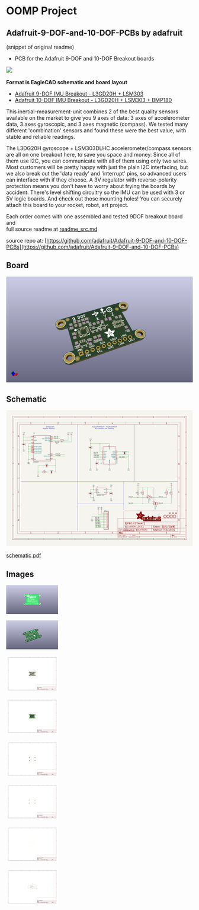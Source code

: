 # OOMP Project  
## Adafruit-9-DOF-and-10-DOF-PCBs  by adafruit  
  
(snippet of original readme)  
  
- PCB for the Adafruit 9-DOF and 10-DOF Breakout boards  
  
<a href="http://www.adafruit.com/products/512"><img src="assets/image.jpg?raw=true" width="500px"></a>  
  
__Format is EagleCAD schematic and board layout__  
  
  
* [Adafruit 9-DOF IMU Breakout - L3GD20H + LSM303](https://www.adafruit.com/product/1714)  
* [Adafruit 10-DOF IMU Breakout - L3GD20H + LSM303 + BMP180](https://www.adafruit.com/product/1604)  
  
This inertial-measurement-unit combines 2 of the best quality sensors available on the market to give you 9 axes of data: 3 axes of accelerometer data, 3 axes gyroscopic, and 3 axes magnetic (compass). We tested many different 'combination' sensors and found these were the best value, with stable and reliable readings.  
  
The L3DG20H gyroscope + LSM303DLHC accelerometer/compass sensors are all on one breakout here, to save you space and money. Since all of them use I2C, you can communicate with all of them using only two wires. Most customers will be pretty happy with just the plain I2C interfacing, but we also break out the 'data ready' and 'interrupt' pins, so advanced users can interface with if they choose. A 3V regulator with reverse-polarity protection means you don't have to worry about frying the boards by accident. There's level shifting circuitry so the IMU can be used with 3 or 5V logic boards. And check out those mounting holes! You can securely attach this board to your rocket, robot, art project.  
  
Each order comes with one assembled and tested 9DOF breakout board and   
  full source readme at [readme_src.md](readme_src.md)  
  
source repo at: [https://github.com/adafruit/Adafruit-9-DOF-and-10-DOF-PCBs](https://github.com/adafruit/Adafruit-9-DOF-and-10-DOF-PCBs)  
## Board  
  
[![working_3d.png](working_3d_600.png)](working_3d.png)  
## Schematic  
  
[![working_schematic.png](working_schematic_600.png)](working_schematic.png)  
  
[schematic pdf](working_schematic.pdf)  
## Images  
  
[![working_3D_bottom.png](working_3D_bottom_140.png)](working_3D_bottom.png)  
  
[![working_3D_top.png](working_3D_top_140.png)](working_3D_top.png)  
  
[![working_assembly_page_01.png](working_assembly_page_01_140.png)](working_assembly_page_01.png)  
  
[![working_assembly_page_02.png](working_assembly_page_02_140.png)](working_assembly_page_02.png)  
  
[![working_assembly_page_03.png](working_assembly_page_03_140.png)](working_assembly_page_03.png)  
  
[![working_assembly_page_04.png](working_assembly_page_04_140.png)](working_assembly_page_04.png)  
  
[![working_assembly_page_05.png](working_assembly_page_05_140.png)](working_assembly_page_05.png)  
  
[![working_assembly_page_06.png](working_assembly_page_06_140.png)](working_assembly_page_06.png)  
